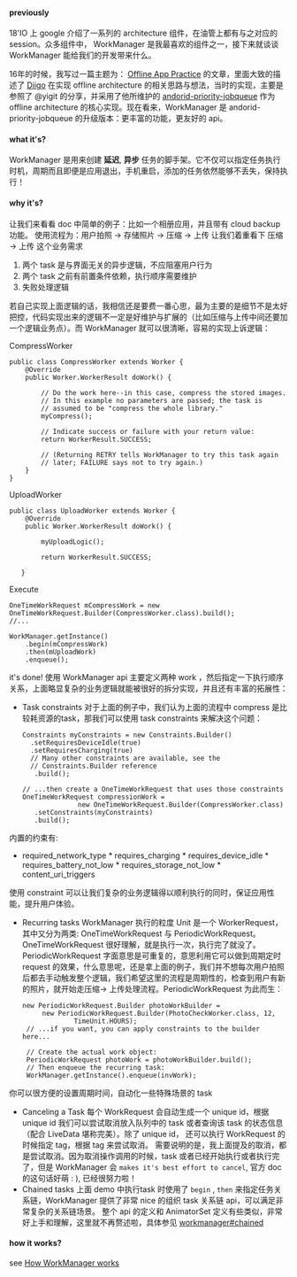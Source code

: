 #### previously

18'IO 上 google 介绍了一系列的 architecture 组件，在油管上都有与之对应的 session。众多组件中， WorkManager 是我最喜欢的组件之一，接下来就谈谈 WorkManager 能给我们的开发带来什么。

16年的时候，我写过一篇主题为： [Offline App Practice](http://qiugang.github.io/offline-app-practice) 的文章，里面大致的描述了 [Diigo](https://www.diigo.com) 在实现 offline architecture 的相关思路与想法，当时的实现，主要是参照了 @yigit 的分享，并采用了他所维护的 [andorid-priority-jobqueue](https://github.com/yigit/android-priority-jobqueue) 作为 offline architecture 的核心实现。现在看来，WorkManager 是 andorid-priority-jobqueue 的升级版本：更丰富的功能，更友好的 api。

#### what it's?

WorkManager 是用来创建 **延迟**, **异步** 任务的脚手架。它不仅可以指定任务执行时机，周期而且即便是应用退出，手机重启，添加的任务依然能够不丢失，保持执行！

#### why it's?

让我们来看看 doc 中简单的例子：比如一个相册应用，并且带有 cloud backup 功能。 使用流程为：用户拍照 -> 存储照片 -> 压缩 -> 上传
让我们着重看下 压缩 -> 上传 这个业务需求

1. 两个 task 是与界面无关的异步逻辑，不应阻塞用户行为
2. 两个 task 之前有前置条件依赖，执行顺序需要维护
3. 失败处理逻辑

若自己实现上面逻辑的话，我相信还是要费一番心思，最为主要的是细节不是太好把控，代码实现出来的逻辑不一定是好维护与扩展的（比如压缩与上传中间还要加一个逻辑业务点）。而 WorkManager 就可以很清晰，容易的实现上诉逻辑：

CompressWorker

```
public class CompressWorker extends Worker {
    @Override
    public Worker.WorkerResult doWork() {

        // Do the work here--in this case, compress the stored images.
        // In this example no parameters are passed; the task is
        // assumed to be "compress the whole library."
        myCompress();

        // Indicate success or failure with your return value:
        return WorkerResult.SUCCESS;

        // (Returning RETRY tells WorkManager to try this task again
        // later; FAILURE says not to try again.)
    }
}
```

UploadWorker

```
public class UploadWorker extends Worker {
    @Override
    public Worker.WorkerResult doWork() {

        myUploadLogic();

        return WorkerResult.SUCCESS;

   }
```
Execute

```
OneTimeWorkRequest mCompressWork = new OneTimeWorkRequest.Builder(CompressWorker.class).build();
//...

WorkManager.getInstance()
    .begin(mCompressWork)
    .then(mUploadWork)
    .enqueue();
```

it's done! 使用 WorkManager api 主要定义两种 work ，然后指定一下执行顺序关系，上面略显复杂的业务逻辑就能被很好的拆分实现，并且还有丰富的拓展性：

* Task constraints
  对于上面的例子中，我们认为上面的流程中 compress 是比较耗资源的task，那我们可以使用 task constraints 来解决这个问题：
  
  ```
  Constraints myConstraints = new Constraints.Builder()
    .setRequiresDeviceIdle(true)
    .setRequiresCharging(true)
    // Many other constraints are available, see the
    // Constraints.Builder reference
     .build();
     
  // ...then create a OneTimeWorkRequest that uses those constraints
  OneTimeWorkRequest compressionWork =
                new OneTimeWorkRequest.Builder(CompressWorker.class)
     .setConstraints(myConstraints)
     .build();
  ```
内置的约束有:

   * required_network_type
	* requires_charging
	* requires_device_idle
	* requires_battery_not_low
	* requires_storage_not_low
	* content_uri_triggers

 使用 constraint 可以让我们复杂的业务逻辑得以顺利执行的同时，保证应用性能，提升用户体验。
  
* Recurring tasks
   WorkManager 执行的粒度 Unit 是一个 WorkerRequest，其中又分为两类: OneTimeWorkRequest 与 PeriodicWorkRequest。
   OneTimeWorkRequest 很好理解，就是执行一次，执行完了就没了。 PeriodicWorkRequest 字面意思是可重复的，意思利用它可以做到周期定时 request 的效果，什么意思呢，还是拿上面的例子，我们并不想每次用户拍照后都去手动触发整个逻辑，我们希望这里的流程是周期性的，检查到用户有新的照片，就开始走压缩-> 上传处理流程。PeriodicWorkRequest 为此而生：
   
   ```
   new PeriodicWorkRequest.Builder photoWorkBuilder =
        new PeriodicWorkRequest.Builder(PhotoCheckWorker.class, 12,
                TimeUnit.HOURS);
	// ...if you want, you can apply constraints to the builder here...
	
	// Create the actual work object:
	PeriodicWorkRequest photoWork = photoWorkBuilder.build();
	// Then enqueue the recurring task:
	WorkManager.getInstance().enqueue(invWork);
   ```
 你可以很方便的设置周期时间，自动化一些特殊场景的 task

* Canceling a Task
	每个 WorkRequest 会自动生成一个 unique id，根据 unique id 我们可以尝试取消放入队列中的 task 或者查询该 task 的状态信息（配合 LiveData 堪称完美）。除了 unique id， 还可以执行 WorkRequest 的时候指定 tag，根据 tag 来尝试取消。
   需要说明的是，我上面提及的取消，都是尝试取消。因为取消操作调用的时候，task 或者已经开始执行或者执行完了，但是 WorkManager 会 ```makes it's best effort to cancel```, 官方 doc 的这句话好萌 : ), 已经很努力啦！
* Chained tasks
  上面 demo 中执行task 时使用了 ```begin``` ,  ```then``` 来指定任务关系链，WorkManager 提供了非常 nice 的组织 task 关系链 api，可以满足非常复杂的关系链场景。 整个 api 的定义和 AnimatorSet 定义有些类似，非常好上手和理解，这里就不再赘述啦，具体参见 [workmanager#chained](https://developer.android.com/topic/libraries/architecture/workmanager#chained)
  
  
#### how it works?
 
see  [How WorkManager works](http://qiugang.github.io/how-workmanager-works)

 

